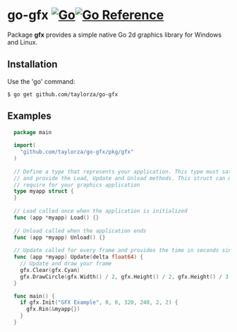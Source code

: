 # go-gfx [![Go](https://github.com/taylorza/go-gfx/actions/workflows/linux-build.yml/badge.svg?branch=master)](https://github.com/taylorza/go-gfx/actions/workflows/linux-build.yml)[![Go Reference](https://pkg.go.dev/badge/github.com/taylorza/go-gfx.svg)](https://pkg.go.dev/github.com/taylorza/go-gfx)

Package **gfx** provides a simple native Go 2d graphics library for Windows and Linux.

## Installation

Use the 'go' command:

    $ go get github.com/taylorza/go-gfx
    
## Examples

```go
  package main
  
  import(
    "github.com/taylorza/go-gfx/pkg/gfx"
  )
  
  // Define a type that represents your application. This type must satisfy the Application interface
  // and provide the Load, Update and Unload methods. This struct can maintain any additional state you 
  // require for your graphics application
  type myapp struct {
  }
  
  // Load called once when the application is initialized
  func (app *myapp) Load() {}
  
  // Unload called when the application ends
  func (app *myapp) Unload() {}
  
  // Update called for every frame and provides the time in seconds since the last frame update
  func (app *myapp) Update(delta float64) {
    // Update and draw your frame
    gfx.Clear(gfx.Cyan)
    gfx.DrawCircle(gfx.Width() / 2, gfx.Height() / 2, gfx.Height() / 3, gfx.Red)
  }

  func main() {
    if gfx.Init("GFX Example", 0, 0, 320, 240, 2, 2) {
      gfx.Rin(&myapp{})
    }
  }
```
